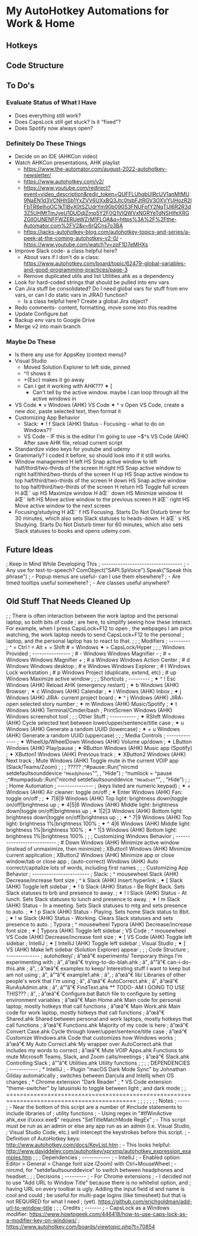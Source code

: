 # My AutoHotkey Automations for Work & Home


## Hotkeys



## Code Structure




## To Do's
### Evaluate Status of What I Have
- Does everything still work?
- Does CapsLock still get stuck? Is it "fixed"?
- Does Spotify now always open?
### Definitely Do These Things
- Decide on an IDE (AHKCon video)
- Watch AHKCon presentations, AHK playlist
    - https://www.the-automator.com/august-2022-autohotkey-newsletter/
    - https://www.autohotkey.com/v2/
    - https://www.youtube.com/redirect?event=video_description&redir_token=QUFFLUhqbUlRcUV1anMtMU9NaEN1d3VCNHhSb1YxZVV6UXxBQ3Jtc0tsbFJtRGV3OXVYUHozR2lFbTR6elhoOC1kTlBvX0tSZUdrYm90b090S3FNUFpfY2NqTUl6R2R3d3Z5UHMtTmJyeU1DUDdjZmp5Y2F0Q1VIQWVxNGRYeTdNSHlfeXRGZGlIOUNENFFWZERUeWZrM1FLOA&q=https%3A%2F%2Fthe-Automator.com%2FV2&v=6rQCns7o3BA
    - https://jacks-autohotkey-blog.com/autohotkey-topics-and-series/a-peek-at-the-coming-autohotkey-v2-0/
    -https://www.youtube.com/watch?v=zpF1D7eMHXs
- Improve Slack code- a class helpful here?
    - About vars if I don't do a class: https://www.autohotkey.com/board/topic/62479-global-variables-and-good-programming-practices/page-3
    - Remove duplicated utils and list Utilities.ahk as a dependency
- Look for hard-coded strings that should be pulled into env vars
- Can Jira stuff be consolidated? Do I need global vars for stuff from env vars, or can I do static vars in JIRA() function?
    - Is a class helpful here? Create a global Jira object?
- Redo comments- content, formatting, move some into this readme
- Update Configure.bat
- Backup env vars to Google Drive
- Merge v2 into main branch
### Maybe Do These
- Is there any use for AppsKey (context menu)?
- Visual Studio
    - Moved Solution Explorer to left side, pinned
    - ^!l shows it 
    - +{Esc} makes it go away
    - Can I get it working with AHK??? ✦ [
        - Can't tell by the active window. maybe I can loop through all the active windows in
- VS Code
    ✦ v    Windows (AHK)    VS Code
    ✦ ^ v  Open VS Code, create a new doc, paste selected text, then format it
- Customizing App Behavior
    - Slack:
       ✦ ! f               Slack (AHK)      Status - Focusing - what to do on Windows??
    - VS Code - IF this is the editor I'm going to use
       ~$^s                VS Code (AHK)    After save AHK file, reload current script
- Standardize video keys for youtube and udemy
- Grammarly? I coded it before, so should look into if it still works.
- Window management
    H left         HS       Snap active window to left half/third/two-thirds of the screen
    H right        HS       Snap active window to right half/third/two-thirds of the screen
    H up           HS       Snap active window to top half/third/two-thirds of the screen
    H down         HS       Snap active window to top half/third/two-thirds of the screen
    H return       HS       Toggle full screen
    H âŒ˜ up         HS       Maximize window
    H âŒ˜ down       HS       Minimize window
    H âŒ˜ left       HS       Move active window to the previous screen
    H âŒ˜ right      HS       Move active window to the next screen
- Focusing/studying
    H âŒ˜ f          HS       Focusing. Starts Do Not Disturb timer for 30 minutes, 
                              which also sets Slack statuses to heads-down.
    H âŒ˜ s          HS       Studying. Starts Do Not Disturb timer for 60 minutes,
                              which also sets Slack statuses to books and opens udemy.com.





## Future Ideas
; Keep in Mind While Developing This
; ----------------------------------
;   - Any use for text-to-speech? ComObject("SAPI.SpVoice").Speak("Speak this phrase")
;   - Popup menus are useful- can I use them elsewhere?
;   - Are timed tooltips useful somewhere?
;   - Are classes useful anywhere?





## Old Stuff That Needs Cleaned Up
;
; There is often interaction between the work laptop and the personal laptop, so both bits of code
; are here, to simplify seeing how these interact. For example, when I press CapsLock+F12 to open
; the webpages I am price watching, the work laptop needs to send CapsLock+F12 to the personal 
; laptop, and the personal laptop has to react to that.
;
;
; Modifiers
; ---------
; ^ = Ctrl     ! = Alt     + = Shift     # = Windows      ✦ = CapsLock/Hyper
;
;
; Windows Provided
; ----------------
; # -                   Windows          Windows Magnifier -
; # =                   Windows          Windows Magnifier +
; # a                   Windows          Windows Action Center
; # d                   Windows          Windows desktop
; # e                   Windows          Windows Explorer
; # l                   Windows          Lock workstation
; # p                   Windows          Project (duplicate, extend, etc)
; # up                  Windows          Maximize active window
;
;
; Shortcuts
; ---------
; ✦ ^ ! Esc             Windows (AHK)    Reload AHK (emergency restart)
; ✦ b                   Windows (AHK)    Browser
; ✦ c                   Windows (AHK)    Calendar
; ✦ i                   Windows (AHK)    Inbox
; ✦ j                   Windows (AHK)    JIRA- current project board
; ✦ ^ j                 Windows (AHK)    JIRA- open selected story number
; ✦ m                   Windows (AHK)    Music/Spotify
; ✦ t                   Windows (AHK)    Terminal/Cmder/bash
; PrintScreen           Windows (AHK)    Windows screenshot tool
;
;
; Other Stuff
; -----------
; ✦ RShift              Windows (AHK)    Cycle selected text between lower/upper/sentence/title case
; ✦ u                   Windows (AHK)    Generate a random UUID (lowercase)
; ✦ + u                 Windows (AHK)    Generate a random UUID (uppercase)
;
;
; Media Controls
; --------------
; ✦ WheelUp/WheelDown   Windows (AHK)    Volume up/down
; ✦ LButton             Windows (AHK)    Play/pause
; ✦ RButton             Windows (AHK)    Music app (Spotify)
; ✦ XButton1            Windows (AHK)    Previous track
; ✦ XButton2            Windows (AHK)    Next track
; Mute                  Windows (AHK)    Toggle mute in the current VOIP app (Slack/Teams/Zoom)
;
;
; ?????
;^#pause::Run("nircmd setdefaultsounddevice `"Headphones`"", , "Hide")      ; ^numlock = ^pause
;^#numpadsub::Run("nircmd setdefaultsounddevice `"Headset`"", , "Hide")
;
;
; Home Automation
; ---------------
; (keys listed are numeric keypad)
; ✦ +                   Windows (AHK)     Air cleaner: toggle on/off
; ✦ Enter               Windows (AHK)             Fan: toggle on/off
;
; ✦ 7|8|9               Windows (AHK)       Top light: brightness down|toggle on/off|brightness up
; ✦ 4|5|6               Windows (AHK)    Middle light: brightness down|toggle on/off|brightness up
; ✦ 1|2|3               Windows (AHK)    Bottom light: brightness down|toggle on/off|brightness up
;
; ✦ ^ 7|9               Windows (AHK)       Top light: brightness 1%|brightness 100%
; ✦ ^ 4|6               Windows (AHK)    Middle light: brightness 1%|brightness 100%
; ✦ ^ 1|3               Windows (AHK)    Bottom light: brightness 1%|brightness 100%
;
;
; Customizing Windows Behavior
; ---------------------------
; # Down                Windows (AHK)    Minimize active window (instead of unmaximize, then minimize)
; XButton1              Windows (AHK)    Minimize current application
; XButton2              Windows (AHK)    Minimize app or close window/tab or close app
; (auto-correct)        Windows (AHK)    Auto correct/capitalize lots of words, including first names
;
;
; Customizing App Behavior
; ------------------------
; Slack:
;   ^ mousewheel        Slack (AHK)      Decrease/increase font size
;   ^ k                 Slack (AHK)      Insert hyperlink
;   ✦ [                 Slack (AHK)      Toggle left sidebar
;   ✦ ! b               Slack (AHK)      Status - Be Right Back. Sets Slack statuses to brb and presence to away.
;   ✦ ! l               Slack (AHK)      Status - At lunch. Sets Slack statuses to lunch and presence to away.
;   ✦ ! m               Slack (AHK)      Status - In a meeting. Sets Slack statuses to mtg and sets presence to auto.
;   ✦ ! p               Slack (AHK)      Status - Playing. Sets home Slack status to 8bit.
;   ✦ ! w               Slack (AHK)      Status - Working. Clears Slack statuses and sets presence to auto.
; Typora
;   ^ mousewheel        Typora (AHK)     Decrease/increase font size
;   ✦ [                 Typora (AHK)     Toggle left sidebar
; VS Code
;   ^ mousewheel        VS Code (AHK)    Decrease/increase font size
;   ✦ [                 VS Code (AHK)    Toggle left sidebar
; IntelliJ
;   ✦ [                 IntelliJ (AHK)   Toggle left sidebar
; Visual Studio
;   ✦ [                 VS (AHK)         Make left sidebar (Solution Explorer) appear
;
;
; Code Structure
; --------------
; autohotkey/
; â”œâ”€ experiments/                Temporary things I'm experimenting with
; â”‚  â”œâ”€ trying-to-do-blah.ahk
; â”‚  â””â”€ can-i-do-this.ahk
; â”‚
; â”œâ”€ examples to keep/           Interesting stuff I want to keep but am not using
; â”‚  â””â”€ example1.ahk
; â”‚
; â”œâ”€ lib/                        Libraries of other people's work that I'm using
; â”‚  â”œâ”€ AutoCorrect.ahk
; â”‚  â”œâ”€ RunAsAdmin.ahk
; â”‚  â””â”€ FindText.ahk             ** TODO- AM I GOING TO USE THIS???
; â”‚
; â”œâ”€ Configure.bat               Batch file to configure by setting environment variables
; â”œâ”€ Main Home.ahk               Main code for personal laptop, mostly hotkeys that call functions
; â”œâ”€ Main Work.ahk               Main code for work laptop, mostly hotkeys that call functions
; â”œâ”€ Shared.ahk                  Shared between personal and work laptops, mostly hotkeys that call functions
; â”œâ”€ Functions.ahk               Majority of my code is here
; â”œâ”€ Convert Case.ahk            Cycle through lower/upper/sentence/title case
; â”œâ”€ Customize Windows.ahk       Code that customizes how Windows works
; â”œâ”€ My Auto Correct.ahk         My wrapper over AutoCorrect.ahk that includes my words to correct
; â”œâ”€ Mute VOIP Apps.ahk          Functions to mute Microsoft Teams, Slack, and Zoom calls/meetings
; â”œâ”€ Slack.ahk                   Controlling Slack
; â””â”€ Utilities.ahk               Utility functions
;
;
;
; DEPENDENCIES
; ------------
; * IntelliJ
;     - Plugin "macOS Dark Mode Sync" by Johnathan Gilday automatically 
;       switches between Darcula and Intellij when OS changes
; * Chrome extension "Dark Reader"
; * VS Code extension "theme-switcher" by latusinski to toggle between light
;  and dark mode
;
; ============================================================================================
;
;
;
;
;
;
; Notes
; -----
;   - Near the bottom of this script are a number of #include statements to include libraries of 
;     utility functions
;   - Using regex in "#IfWinActive ahk_exe i)\\xxxx\.exe$" requires "SetTitleMatchMode RegEx"
;   - This script must be run as an admin or else any app run as an admin (i.e. Visual Studio,
;     Visual Studio Code, etc.) will intercept the keystrokes before this script.
;   - Definition of AutoHotkey keys: http://www.autohotkey.com/docs/KeyList.htm
;   - This looks helpful: http://www.daviddeley.com/autohotkey/xprxmp/autohotkey_expression_examples.htm
;
;
; Dependencies
; ------------
;   - IntelliJ
;       - Enabled option: Editor > General > Change font size (Zoom) with Ctrl+MouseWheel
;   - nircmd, for "setdefaultsounddevice" to switch between headphones and headset
;
;
; Decisions
; ---------
;   - For Chrome extensions
;       - I decided not to use "Add URL to Window Title" because there is no whitelist option, and
;         having URL on every toolbar is ugly. Adding the input field id and name is cool and could
;         be useful for multi-page logins (like timesheet) but that is not REQUIRED for what I need 
;         (yet). https://github.com/erichgoldman/add-url-to-window-title
;
;
; Credits
; -------
;   - CapsLock as a Windows modifier: https://www.howtogeek.com/446418/how-to-use-caps-lock-as-a-modifier-key-on-windows/
;                                     https://www.autohotkey.com/boards/viewtopic.php?t=70854
